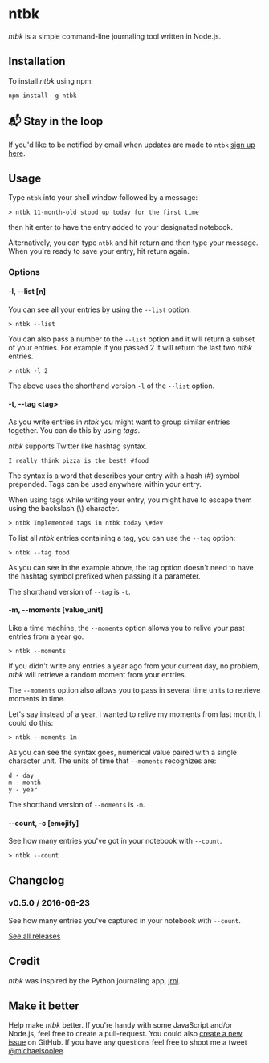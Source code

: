 # ntbk

*ntbk* is a simple command-line journaling tool written in Node.js.

## Installation

To install *ntbk* using npm:

```
npm install -g ntbk
```

## :mailbox_with_mail: Stay in the loop

If you'd like to be notified by email when updates are made to `ntbk` [sign up here][newsletter].

## Usage

Type `ntbk` into your shell window followed by a message:

```
> ntbk 11-month-old stood up today for the first time
```

then hit enter to have the entry added to your designated notebook.

Alternatively, you can type `ntbk` and hit return and then type your message. When you're ready to save your entry, hit return again.

### Options

#### -l, --list [n]

You can see all your entries by using the `--list` option:

```
> ntbk --list
```

You can also pass a number to the `--list` option and it will return a subset of your entries. For example if you passed 2 it will return the last two *ntbk* entries.

```
> ntbk -l 2
```

The above uses the shorthand version `-l` of the `--list` option.

#### -t, --tag \<tag\>

As you write entries in *ntbk* you might want to group similar entries together. You can do this by using *tags*.

*ntbk* supports Twitter like hashtag syntax.

```
I really think pizza is the best! #food
```

The syntax is a word that describes your entry with a hash (#) symbol prepended. Tags can be used anywhere within your entry.

When using tags while writing your entry, you might have to escape them using the backslash (\\) character.

```
> ntbk Implemented tags in ntbk today \#dev
```

To list all *ntbk* entries containing a tag, you can use the `--tag` option:

```
> ntbk --tag food
```

As you can see in the example above, the tag option doesn't need to have the hashtag symbol prefixed when passing it a parameter.

The shorthand version of `--tag` is `-t`.

#### -m, --moments \[value\_unit\]

Like a time machine, the `--moments` option allows you to relive your past entries from a year go.

```
> ntbk --moments
```

If you didn't write any entries a year ago from your current day, no problem, *ntbk* will retrieve a random moment from your entries.

The `--moments` option also allows you to pass in several time units to retrieve moments in time.

Let's say instead of a year, I wanted to relive my moments from last month, I could do this:

```
> ntbk --moments 1m
```

As you can see the syntax goes, numerical value paired with a single character unit. The units of time that `--moments` recognizes are:

```
d - day
m - month
y - year
```

The shorthand version of `--moments` is `-m`.

#### --count, -c \[emojify\]

See how many entries you've got in your notebook with `--count`.

```
> ntbk --count
```

## Changelog

### v0.5.0 / 2016-06-23

See how many entries you've captured in your notebook with `--count`.

[See all releases](https://github.com/michaellee/ntbk/releases)

## Credit

*ntbk* was inspired by the Python journaling app, [jrnl](https://github.com/maebert/jrnl).

## Make it better

Help make *ntbk* better. If you're handy with some JavaScript and/or Node.js, feel free to create a pull-request. You could also [create a new issue](https://github.com/michaellee/ntbk/issues/new) on GitHub. If you have any questions feel free to shoot me a tweet [@michaelsoolee](https://twitter.com/michaelsoolee).

[newsletter]: http://eepurl.com/b67A_1
